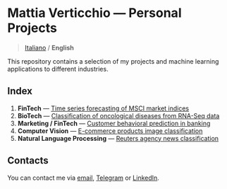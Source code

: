 # Mattia Verticchio — Personal Projects

>  [Italiano](https://github.com/MattiaVerticchio/PersonalProjects/blob/master/README.md) / **English**

This repository contains a selection of my projects and machine learning applications to different industries.

## Index
1. **FinTech** — [Time series forecasting of MSCI market indices](https://github.com/MattiaVerticchio/PersonalProjects/blob/master/MarketForecasting/TimeSeriesForecasting.ipynb)
1. **BioTech** — [Classification of oncological diseases from RNA-Seq data](https://github.com/MattiaVerticchio/PersonalProjects/blob/master/CancerClassification/RNAseqCancerClassification.ipynb)
1. **Marketing / FinTech** — [Customer behavioral prediction in banking](https://github.com/MattiaVerticchio/PersonalProjects/blob/master/TransactionPrediction/TransactionPrediction.ipynb)
1. **Computer Vision** — [E-commerce products image classification](https://github.com/MattiaVerticchio/PersonalProjects/blob/master/ProductClassification/ComputerVisionImageClassification.ipynb)
1. **Natural Language Processing** — [Reuters agency news classification](https://github.com/MattiaVerticchio/PersonalProjects/blob/master/NewsClassification/ReutersNewsClassification.ipynb)

## Contacts
You can contact me via [email](mailto:verticchio.mattia@gmail.com), [Telegram](https://t.me/MattiaVerticchio) or [LinkedIn](https://www.linkedin.com/in/MattiaVerticchio/).
